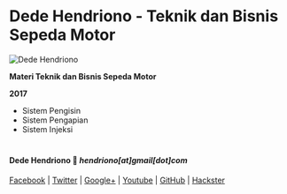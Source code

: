 # Dede Hendriono - Teknik dan Bisnis Sepeda Motor

![Dede Hendriono](https://avatars2.githubusercontent.com/u/248038?s=460&v=4)

**Materi Teknik dan Bisnis Sepeda Motor**

**2017**

- Sistem Pengisin
- Sistem Pengapian
- Sistem Injeksi

#

#### Dede Hendriono :love_letter: _hendriono[at]gmail[dot]com_

[Facebook](https://www.facebook.com/dede.hendriono) | 
[Twitter](https://twitter.com/hendriono) |
[Google+](https://plus.google.com/+DedeHendriono) |
[Youtube](https://www.youtube.com/user/Hendrionos) | 
[GitHub](https://github.com/hendriono) |
[Hackster](https://www.hackster.io/)
